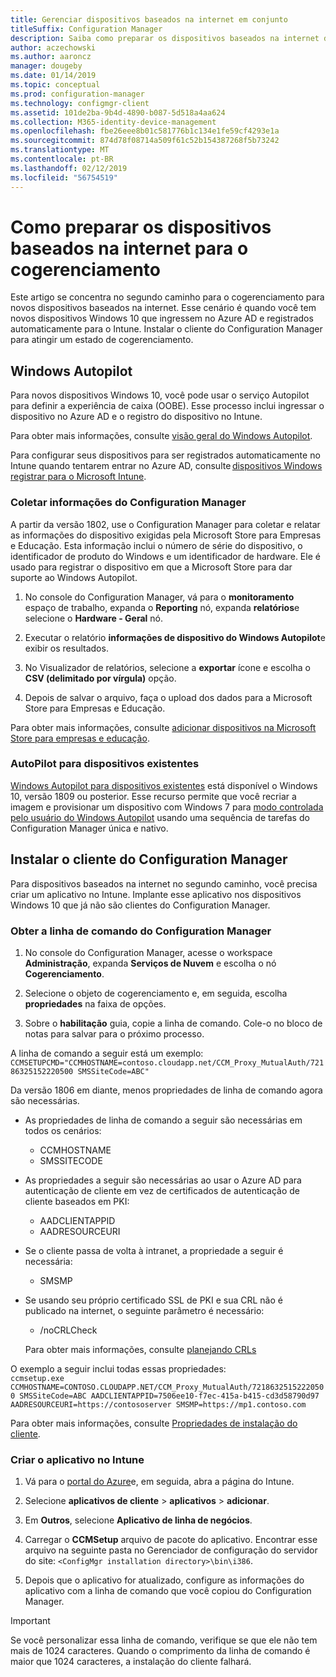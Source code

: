 ```yaml
---
title: Gerenciar dispositivos baseados na internet em conjunto
titleSuffix: Configuration Manager
description: Saiba como preparar os dispositivos baseados na internet do Windows 10 para cogerenciamento.
author: aczechowski
ms.author: aaroncz
manager: dougeby
ms.date: 01/14/2019
ms.topic: conceptual
ms.prod: configuration-manager
ms.technology: configmgr-client
ms.assetid: 101de2ba-9b4d-4890-b087-5d518a4aa624
ms.collection: M365-identity-device-management
ms.openlocfilehash: fbe26eee8b01c581776b1c134e1fe59cf4293e1a
ms.sourcegitcommit: 874d78f08714a509f61c52b154387268f5b73242
ms.translationtype: MT
ms.contentlocale: pt-BR
ms.lasthandoff: 02/12/2019
ms.locfileid: "56754519"
---
```

# <a name="how-to-prepare-internet-based-devices-for-co-management"></a>Como preparar os dispositivos baseados na internet para o cogerenciamento

Este artigo se concentra no segundo caminho para o cogerenciamento para novos dispositivos baseados na internet. Esse cenário é quando você tem novos dispositivos Windows 10 que ingressem no Azure AD e registrados automaticamente para o Intune. Instalar o cliente do Configuration Manager para atingir um estado de cogerenciamento.  



## <a name="windows-autopilot"></a>Windows Autopilot

Para novos dispositivos Windows 10, você pode usar o serviço Autopilot para definir a experiência de caixa (OOBE). Esse processo inclui ingressar o dispositivo no Azure AD e o registro do dispositivo no Intune.  

Para obter mais informações, consulte [visão geral do Windows Autopilot](https://docs.microsoft.com/windows/deployment/windows-autopilot/windows-autopilot).    

Para configurar seus dispositivos para ser registrados automaticamente no Intune quando tentarem entrar no Azure AD, consulte [dispositivos Windows registrar para o Microsoft Intune](https://docs.microsoft.com/intune/windows-enroll).  


### <a name="gather-information-from-configuration-manager"></a>Coletar informações do Configuration Manager

A partir da versão 1802, use o Configuration Manager para coletar e relatar as informações do dispositivo exigidas pela Microsoft Store para Empresas e Educação. Esta informação inclui o número de série do dispositivo, o identificador de produto do Windows e um identificador de hardware. Ele é usado para registrar o dispositivo em que a Microsoft Store para dar suporte ao Windows Autopilot. 

1. No console do Configuration Manager, vá para o **monitoramento** espaço de trabalho, expanda o **Reporting** nó, expanda **relatórios**e selecione o **Hardware - Geral** nó.  

2. Executar o relatório **informações de dispositivo do Windows Autopilot**e exibir os resultados.  

3. No Visualizador de relatórios, selecione a **exportar** ícone e escolha o **CSV (delimitado por vírgula)** opção.  

4. Depois de salvar o arquivo, faça o upload dos dados para a Microsoft Store para Empresas e Educação.  

Para obter mais informações, consulte [adicionar dispositivos na Microsoft Store para empresas e educação](https://docs.microsoft.com/microsoft-store/add-profile-to-devices#add-devices-and-apply-autopilot-deployment-profile).


### <a name="autopilot-for-existing-devices"></a>AutoPilot para dispositivos existentes
<!--1358333-->

[Windows Autopilot para dispositivos existentes](https://techcommunity.microsoft.com/t5/Windows-IT-Pro-Blog/New-Windows-Autopilot-capabilities-and-expanded-partner-support/ba-p/260430) está disponível o Windows 10, versão 1809 ou posterior. Esse recurso permite que você recriar a imagem e provisionar um dispositivo com Windows 7 para [modo controlada pelo usuário do Windows Autopilot](https://docs.microsoft.com/windows/deployment/windows-autopilot/user-driven) usando uma sequência de tarefas do Configuration Manager única e nativo. 



## <a name="install-the-configuration-manager-client"></a>Instalar o cliente do Configuration Manager

Para dispositivos baseados na internet no segundo caminho, você precisa criar um aplicativo no Intune. Implante esse aplicativo nos dispositivos Windows 10 que já não são clientes do Configuration Manager. 

### <a name="get-the-command-line-from-configuration-manager"></a>Obter a linha de comando do Configuration Manager

1. No console do Configuration Manager, acesse o workspace **Administração**, expanda **Serviços de Nuvem** e escolha o nó **Cogerenciamento**.  

2. Selecione o objeto de cogerenciamento e, em seguida, escolha **propriedades** na faixa de opções.  

3. Sobre o **habilitação** guia, copie a linha de comando. Cole-o no bloco de notas para salvar para o próximo processo.  

A linha de comando a seguir está um exemplo: `CCMSETUPCMD="CCMHOSTNAME=contoso.cloudapp.net/CCM_Proxy_MutualAuth/72186325152220500 SMSSiteCode=ABC"`

<!--1358215--> Da versão 1806 em diante, menos propriedades de linha de comando agora são necessárias.  

- As propriedades de linha de comando a seguir são necessárias em todos os cenários:  
    - CCMHOSTNAME  
    - SMSSITECODE  

- As propriedades a seguir são necessárias ao usar o Azure AD para autenticação de cliente em vez de certificados de autenticação de cliente baseados em PKI:  
    - AADCLIENTAPPID  
    - AADRESOURCEURI  

- Se o cliente passa de volta à intranet, a propriedade a seguir é necessária:  
    - SMSMP  

- Se usando seu próprio certificado SSL de PKI e sua CRL não é publicado na internet, o seguinte parâmetro é necessário:  
    - /noCRLCheck  
    
     Para obter mais informações, consulte [planejando CRLs](/sccm/core/plan-design/security/plan-for-security#-plan-for-the-site-server-signing-certificate-self-signed)  

O exemplo a seguir inclui todas essas propriedades:   
`ccmsetup.exe CCMHOSTNAME=CONTOSO.CLOUDAPP.NET/CCM_Proxy_MutualAuth/72186325152220500 SMSSiteCode=ABC AADCLIENTAPPID=7506ee10-f7ec-415a-b415-cd3d58790d97 AADRESOURCEURI=https://contososerver SMSMP=https://mp1.contoso.com`

Para obter mais informações, consulte [Propriedades de instalação do cliente](/sccm/core/clients/deploy/about-client-installation-properties).


### <a name="create-the-app-in-intune"></a>Criar o aplicativo no Intune

1. Vá para o [portal do Azure](https://portal.azure.com)e, em seguida, abra a página do Intune.  

2. Selecione **aplicativos de cliente** > **aplicativos** > **adicionar**.  

3. Em **Outros**, selecione **Aplicativo de linha de negócios**.  

4. Carregar o **CCMSetup** arquivo de pacote do aplicativo. Encontrar esse arquivo na seguinte pasta no Gerenciador de configuração do servidor do site: `<ConfigMgr installation directory>\bin\i386`.  

5. Depois que o aplicativo for atualizado, configure as informações do aplicativo com a linha de comando que você copiou do Configuration Manager.  

> [!IMPORTANT]    
> Se você personalizar essa linha de comando, verifique se que ele não tem mais de 1024 caracteres. Quando o comprimento da linha de comando é maior que 1024 caracteres, a instalação do cliente falhará.


